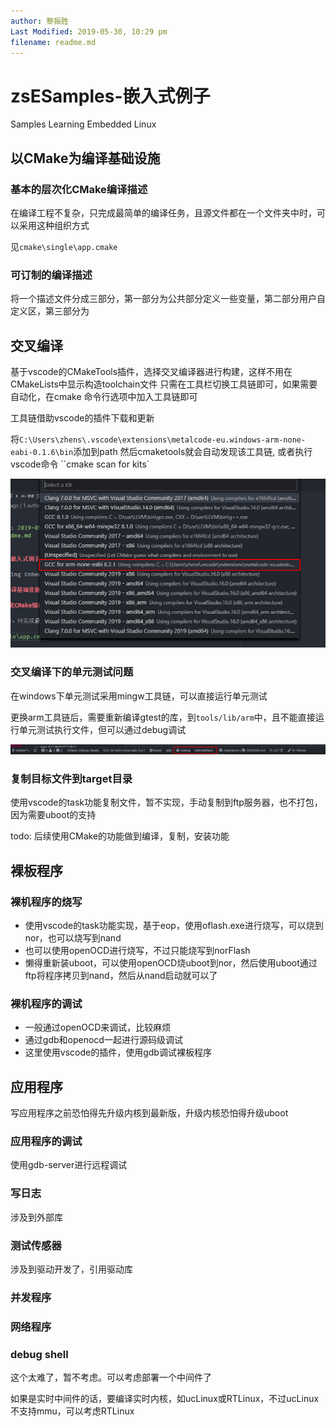 ```yaml
---
author: 黎振胜
Last Modified: 2019-05-30, 10:29 pm
filename: readme.md
---
```


# zsESamples-嵌入式例子

Samples Learning Embedded Linux

## 以CMake为编译基础设施

### 基本的层次化CMake编译描述

在编译工程不复杂，只完成最简单的编译任务，且源文件都在一个文件夹中时，可以采用这种组织方式

见`cmake\single\app.cmake`

### 可订制的编译描述

将一个描述文件分成三部分，第一部分为公共部分定义一些变量，第二部分用户自定义区，第三部分为

## 交叉编译

基于vscode的CMakeTools插件，选择交叉编译器进行构建，这样不用在CMakeLists中显示构造toolchain文件
只需在工具栏切换工具链即可，如果需要自动化，在cmake 命令行选项中加入工具链即可

工具链借助vscode的插件下载和更新

将`C:\Users\zhens\.vscode\extensions\metalcode-eu.windows-arm-none-eabi-0.1.6\bin`添加到path
然后cmaketools就会自动发现该工具链, 或者执行vscode命令 ``cmake scan for kits`

![](image/2019-06-22-23-43-09.png)

### 交叉编译下的单元测试问题

在windows下单元测试采用mingw工具链，可以直接运行单元测试

更换arm工具链后，需要重新编译gtest的库，到`tools/lib/arm`中，且不能直接运行单元测试执行文件，但可以通过debug调试

![](image/2019-06-22-23-56-26.png)

### 复制目标文件到target目录

使用vscode的task功能复制文件，暂不实现，手动复制到ftp服务器，也不打包，因为需要uboot的支持

todo: 后续使用CMake的功能做到编译，复制，安装功能

## 裸板程序

### 裸机程序的烧写

- 使用vscode的task功能实现，基于eop，使用oflash.exe进行烧写，可以烧到nor，也可以烧写到nand
- 也可以使用openOCD进行烧写，不过只能烧写到norFlash
- 懒得重新装uboot，可以使用openOCD烧uboot到nor，然后使用uboot通过ftp将程序拷贝到nand，然后从nand启动就可以了

### 裸机程序的调试

- 一般通过openOCD来调试，比较麻烦
- 通过gdb和openocd一起进行源码级调试
- 这里使用vscode的插件，使用gdb调试裸板程序

## 应用程序

写应用程序之前恐怕得先升级内核到最新版，升级内核恐怕得升级uboot

### 应用程序的调试

使用gdb-server进行远程调试

### 写日志

涉及到外部库

### 测试传感器

涉及到驱动开发了，引用驱动库

### 并发程序

### 网络程序

### debug shell

这个太难了，暂不考虑。可以考虑部署一个中间件了

如果是实时中间件的话，要编译实时内核，如ucLinux或RTLinux，不过ucLinux不支持mmu，可以考虑RTLinux
